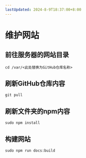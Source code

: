 ```yaml
---
lastUpdated: 2024-8-9T18:37:00+8:00
---
```


# 维护网站

## 前往服务器的网站目录

```cd /var/<此处替换为GitHub仓库名称>```

## 刷新GitHub仓库内容

```git pull```

## 刷新文件夹的npm内容

```sudo npm install```

## 构建网站

```sudo npm run docs:build```